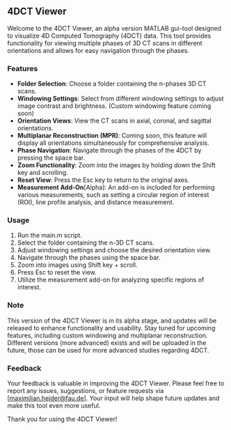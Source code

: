## 4DCT Viewer

Welcome to the 4DCT Viewer, an alpha version MATLAB gui-tool designed to visualize 4D Computed Tomography (4DCT) data. This tool provides functionality for viewing multiple phases of 3D CT scans in different orientations and allows for easy navigation through the phases.

### Features
- **Folder Selection**: Choose a folder containing the n-phases 3D CT scans.
- **Windowing Settings**: Select from different windowing settings to adjust image contrast and brightness. (Custom windowing feature coming soon)
- **Orientation Views**: View the CT scans in axial, coronal, and sagittal orientations.
- **Multiplanar Reconstruction (MPR)**: Coming soon, this feature will display all orientations simultaneously for comprehensive analysis.
- **Phase Navigation**: Navigate through the phases of the 4DCT by pressing the space bar.
- **Zoom Functionality**: Zoom into the images by holding down the Shift key and scrolling.
- **Reset View**: Press the Esc key to return to the original axes.
- **Measurement Add-On**[Alpha]: An add-on is included for performing various measurements, such as setting a circular region of interest (ROI), line profile analysis, and distance measurement.

### Usage
1. Run the main.m script.
2. Select the folder containing the n-3D CT scans.
3. Adjust windowing settings and choose the desired orientation view.
4. Navigate through the phases using the space bar.
5. Zoom into images using Shift key + scroll.
6. Press Esc to reset the view.
7. Utilize the measurement add-on for analyzing specific regions of interest.

### Note
This version of the 4DCT Viewer is in its alpha stage, and updates will be released to enhance functionality and usability. Stay tuned for upcoming features, including custom windowing and multiplanar reconstruction. Different versions (more advanced) exists and will be uploaded in the future, those can be used for more advanced studies regarding 4DCT.

### Feedback
Your feedback is valuable in improving the 4DCT Viewer. Please feel free to report any issues, suggestions, or feature requests via [maximilian.heider@fau.de]. Your input will help shape future updates and make this tool even more useful.

Thank you for using the 4DCT Viewer!

